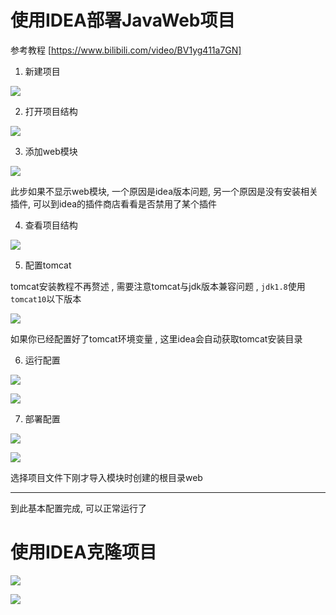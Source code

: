 # 使用IDEA部署JavaWeb项目

参考教程 [https://www.bilibili.com/video/BV1yg411a7GN]

1. 新建项目

![](https://pic1.imgdb.cn/item/69049fae3203f7be00ba2fba.png) 

2. 打开项目结构

![](https://pic1.imgdb.cn/item/69049fe33203f7be00ba3208.png) 

3. 添加web模块

![](https://pic1.imgdb.cn/item/6904a02f3203f7be00ba3576.png)

此步如果不显示web模块, 一个原因是idea版本问题, 另一个原因是没有安装相关插件, 可以到idea的插件商店看看是否禁用了某个插件

4. 查看项目结构

![](https://pic1.imgdb.cn/item/6904a1553203f7be00ba476f.png) 

5. 配置tomcat

tomcat安装教程不再赘述 , 需要注意tomcat与jdk版本兼容问题 , `jdk1.8`使用`tomcat10`以下版本

![](https://pic1.imgdb.cn/item/6904a1da3203f7be00ba4e0d.png) 

如果你已经配置好了tomcat环境变量 , 这里idea会自动获取tomcat安装目录

6. 运行配置

![](https://pic1.imgdb.cn/item/6904a2b03203f7be00ba5566.png) 

![](https://pic1.imgdb.cn/item/6904a35b3203f7be00ba59cd.png) 

7. 部署配置

![](https://pic1.imgdb.cn/item/6904a3cf3203f7be00ba5c10.png) 

![](https://pic1.imgdb.cn/item/6904a3cf3203f7be00ba5c0e.png) 

选择项目文件下刚才导入模块时创建的根目录web

---

到此基本配置完成, 可以正常运行了



# 使用IDEA克隆项目

![](https://pic1.imgdb.cn/item/6904a5083203f7be00ba6462.png) 

![](https://pic1.imgdb.cn/item/6904a5083203f7be00ba6461.png) 
